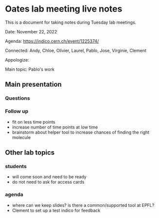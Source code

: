 # Oates lab meeting live notes 

This is a document for taking notes during Tuesday lab meetings.

Date: November 22, 2022

Agenda: https://indico.cern.ch/event/1225374/

Connected: Andy, Chloe, Olivier, Laurel, Pablo, Jose, Virginie, Clement

Appologize:

Main topic: Pablo's work

## Main presentation

### Questions

### Follow up
* fit on less time points
* increase number of time points at low time
* brainstorm about helper tool to increase chances of finding the right molecule

## Other lab topics

### students
* will come soon and need to be ready
* do not need to ask for access cards

### agenda
* where can we keep slides? is there a common/supported tool at EPFL?
* Clement to set up a test indico for feedback
